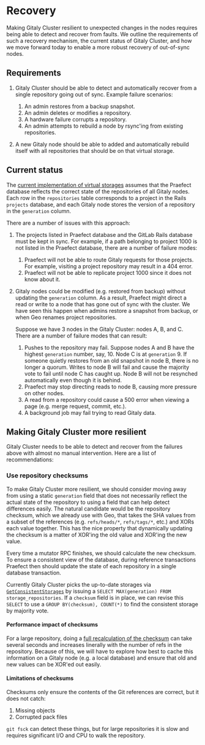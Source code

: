 # Recovery

Making Gitaly Cluster resilient to unexpected changes in the nodes
requires being able to detect and recover from faults. We outline the
requirements of such a recovery mechanism, the current status of Gitaly
Cluster, and how we move forward today to enable a more robust recovery
of out-of-sync nodes.

## Requirements

1. Gitaly Cluster should be able to detect and automatically recover
from a single repository going out of sync. Example failure scenarios:

    1. An admin restores from a backup snapshot.
    1. An admin deletes or modifies a repository.
    1. A hardware failure corrupts a repository.
    1. An admin attempts to rebuild a node by rsync'ing from existing repositories.

1. A new Gitaly node should be able to added and automatically rebuild
itself with all repositories that should be on that virtual storage.

## Current status

The [current implementation of virtual storages](../virtual_storage.md)
assumes that the Praefect database reflects the correct state of the
repositories of all Gitaly nodes. Each row in the `repositories` table
corresponds to a project in the Rails `projects` database, and each
Gitaly node stores the version of a repository in the `generation` column.

There are a number of issues with this approach:

1. The projects listed in Praefect database and the GitLab Rails
database must be kept in sync. For example, if a path belonging to
project 1000 is not listed in the Praefect database, there are a number of
failure modes:

    1. Praefect will not be able to route Gitaly requests for those
    projects. For example, visiting a project repository may result in a 404
    error.
    1. Praefect will not be able to replicate project 1000 since it
    does not know about it.

1. Gitaly nodes could be modified (e.g. restored from backup) without
updating the `generation` column. As a result, Praefect might direct a
read or write to a node that has gone out of sync with the cluster. We
have seen this happen when admins restore a snapshot from backup, or
when Geo renames project repositories.

    Suppose we have 3 nodes in the Gitaly Cluster: nodes A, B, and C.  There
are a number of failure modes that can result:

    1. Pushes to the repository may fail. Suppose nodes A and B have the
    highest `generation` number, say, 10. Node C is at `generation` 9. If
    someone quietly restores from an old snapshot in node B, there is no
    longer a quorum. Writes to node B will fail and cause the majority vote
    to fail until node C has caught up. Node B will not be resynched
    automatically even though it is behind.
    1. Praefect may stop directing reads to node B, causing more pressure on
    other nodes.
    1. A read from a repository could cause a 500 error when viewing
    a page (e.g. merge request, commit, etc.).
    1. A background job may fail trying to read Gitaly data.

## Making Gitaly Cluster more resilient

Gitaly Cluster needs to be able to detect and recover from the failures
above with almost no manual intervention. Here are a list of
recommendations:

### Use repository checksums

To make Gitaly Cluster more resilient, we should consider moving away
from using a static `generation` field that does not necessarily reflect
the actual state of the repository to using a field that can help detect
differences easily. The natural candidate would be the repository
checksum, which we already use with Geo, that takes the SHA values from
a subset of the references (e.g. `refs/heads/*`, `refs/tags/*`, etc.)
and XORs each value together. This has the nice property that
dynamically updating the checksum is a matter of XOR'ing the old value
and XOR'ing the new value.

Every time a mutator RPC finishes, we should calculate the new
checksum. To ensure a consistent view of the database, during reference
transactions Praefect then should update the state of each repository in
a single database transaction.

Currently Gitaly Cluster picks the up-to-date storages via
[`GetConsistentStorages`](https://gitlab.com/gitlab-org/gitaly/blob/21373c6e00ed20713c6bd42d032ea7ca4e71fe9c/internal/praefect/datastore/repository_store.go#L499-511)
by issuing a `SELECT MAX(generation) FROM storage_repositories`. If a
`checksum` field is in place, we can revise this `SELECT` to use a
`GROUP BY(checksum), COUNT(*)` to find the consistent storage by
majority vote.

#### Performance impact of checksums

For a large repository, doing a [full recalculation of the
checksum](https://gitlab.com/gitlab-org/gitlab/-/issues/5196#note_73300281)
can take several seconds and increases linerally with the number of refs
in the repository. Because of this, we will have to explore how best to
cache this information on a Gitaly node (e.g. a local database) and
ensure that old and new values can be XOR'ed out easily.

#### Limitations of checksums

Checksums only ensure the contents of the Git references are correct,
but it does not catch:

1. Missing objects
1. Corrupted pack files

`git fsck` can detect these things, but for large repositories it is
slow and requires significant I/O and CPU to walk the repository.
